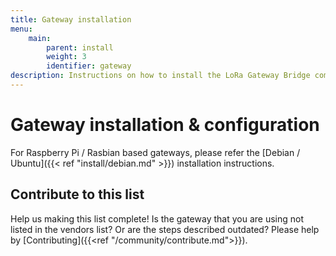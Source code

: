 ```yaml
---
title: Gateway installation
menu:
    main:
        parent: install
        weight: 3
        identifier: gateway
description: Instructions on how to install the LoRa Gateway Bridge component on the gateway itself.
---
```


# Gateway installation & configuration

For Raspberry Pi / Rasbian based gateways, please refer the
[Debian / Ubuntu]({{< ref "install/debian.md" >}}) installation instructions.

## Contribute to this list

Help us making this list complete! Is the gateway that you are using not
listed in the vendors list? Or are the steps described outdated?
Please help by [Contributing]({{<ref "/community/contribute.md">}}).

